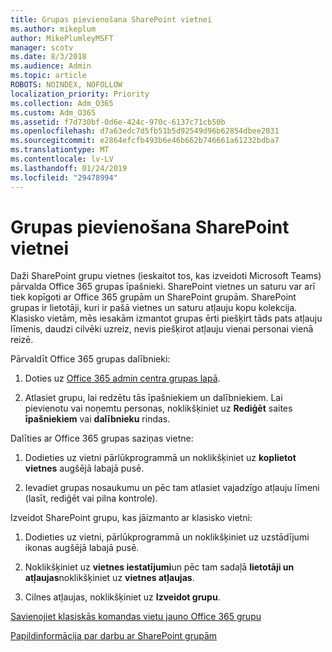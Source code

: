 ```yaml
---
title: Grupas pievienošana SharePoint vietnei
ms.author: mikeplum
author: MikePlumleyMSFT
manager: scotv
ms.date: 8/3/2018
ms.audience: Admin
ms.topic: article
ROBOTS: NOINDEX, NOFOLLOW
localization_priority: Priority
ms.collection: Adm_O365
ms.custom: Adm_O365
ms.assetid: f7d730bf-0d6e-424c-970c-6137c71cb50b
ms.openlocfilehash: d7a63edc7d5fb51b5d92549d96b62854dbee2031
ms.sourcegitcommit: e2864efcfb493b6e46b662b746661a61232bdba7
ms.translationtype: MT
ms.contentlocale: lv-LV
ms.lasthandoff: 01/24/2019
ms.locfileid: "29478994"
---
```

# <a name="add-a-group-to-a-sharepoint-site"></a>Grupas pievienošana SharePoint vietnei

Daži SharePoint grupu vietnes (ieskaitot tos, kas izveidoti Microsoft Teams) pārvalda Office 365 grupas īpašnieki. SharePoint vietnes un saturu var arī tiek kopīgoti ar Office 365 grupām un SharePoint grupām. SharePoint grupas ir lietotāji, kuri ir pašā vietnes un saturu atļauju kopu kolekcija. Klasisko vietām, mēs iesakām izmantot grupas ērti piešķirt tāds pats atļauju līmenis, daudzi cilvēki uzreiz, nevis piešķirot atļauju vienai personai vienā reizē.
  
Pārvaldīt Office 365 grupas dalībnieki:
  
1. Doties uz [Office 365 admin centra grupas lapā](https://portal.office.com/adminportal/home#/groups).
    
2. Atlasiet grupu, lai redzētu tās īpašniekiem un dalībniekiem. Lai pievienotu vai noņemtu personas, noklikšķiniet uz **Rediģēt** saites **īpašniekiem** vai **dalībnieku** rindas. 
    
Dalīties ar Office 365 grupas saziņas vietne:
  
1. Dodieties uz vietni pārlūkprogrammā un noklikšķiniet uz **koplietot vietnes** augšējā labajā pusē. 
    
2. Ievadiet grupas nosaukumu un pēc tam atlasiet vajadzīgo atļauju līmeni (lasīt, rediģēt vai pilna kontrole).
    
Izveidot SharePoint grupu, kas jāizmanto ar klasisko vietni:
  
1. Dodieties uz vietni, pārlūkprogrammā un noklikšķiniet uz uzstādījumi ikonas augšējā labajā pusē.
    
2. Noklikšķiniet uz **vietnes iestatījumi**un pēc tam sadaļā **lietotāji un atļaujas**noklikšķiniet uz **vietnes atļaujas**.
    
3. Cilnes atļaujas, noklikšķiniet uz **Izveidot grupu**.
    
[Savienojiet klasiskās komandas vietu jauno Office 365 grupu](https://go.microsoft.com/fwlink/?linkid=2008654)
  
[Papildinformācija par darbu ar SharePoint grupām](https://go.microsoft.com/fwlink/?linkid=874658)
  

